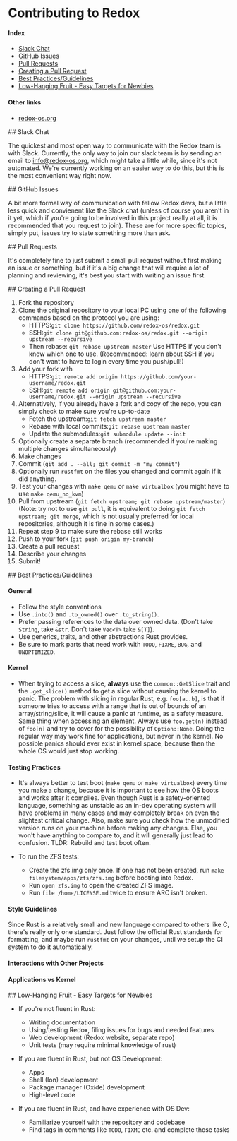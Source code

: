 # Contributing to Redox

<!-- TODO Write an introduction here -->

#### Index

- [Slack Chat](#slack)
- [GitHub Issues](#gh-issues)
- [Pull Requests](#prs)
- [Creating a Pull Request](#creating-a-pr)
- [Best Practices/Guidelines](#best-practices)
- [Low-Hanging Fruit - Easy Targets for Newbies](#easy-targets)

#### Other links

- [redox-os.org](http://redox-os.org)
<!-- TODO add more links here -->

<a name="slack" />
## Slack Chat

The quickest and most open way to communicate with the Redox team is with Slack. Currently, the only way to join our slack team is by sending an email to [info@redox-os.org](mailto:info@redox-os.org), which might take a little while, since it's not automated. We're currently working on an easier way to do this, but this is the most convenient way right now.

<a name="gh-issues" />
## GitHub Issues

A bit more formal way of communication with fellow Redox devs, but a little less quick and convienent like the Slack chat (unless of course you aren't in it yet, which if you're going to be involved in this project really at all, it is recommended that you request to join). These are for more specific topics, simply put, issues try to state something more than ask.

<a name="prs" />
## Pull Requests

It's completely fine to just submit a small pull request without first making an issue or something, but if it's a big change that will require a lot of planning and reviewing, it's best you start with writing an issue first.

<a name="creating-a-pr" />
## Creating a Pull Request

1. Fork the repository
2. Clone the original repository to your local PC using one of the following commands based on the protocol you are using:
    - HTTPS:`git clone https://github.com/redox-os/redox.git`
    - SSH:`git clone git@github.com:redox-os/redox.git --origin upstream --recursive`
    - Then rebase: `git rebase upstream master`
    Use HTTPS if you don't know which one to use. (Recommended: learn about SSH if you don't want to have to login every time you push/pull!)
3. Add your fork with
    - HTTPS:`git remote add origin https://github.com/your-username/redox.git`
    - SSH:`git remote add origin git@github.com:your-username/redox.git --origin upstream --recursive`
4. Alternatively, if you already have a fork and copy of the repo, you can simply check to make sure you're up-to-date
    - Fetch the upstream:`git fetch upstream master` 
    - Rebase with local commits:`git rebase upstream master`
    - Update the submodules:`git submodule update --init`
5. Optionally create a separate branch (recommended if you're making multiple changes simultaneously)
6. Make changes
7. Commit (`git add . --all; git commit -m "my commit"`)
8. Optionally run `rustfmt` on the files you changed and commit again if it did anything.
9. Test your changes with `make qemu` or `make virtualbox` (you might have to use `make qemu_no_kvm`)
10. Pull from upstream (`git fetch upstream; git rebase upstream/master`) (Note: try not to use `git pull`, it is equivalent to doing `git fetch upstream; git merge`, which is not usually preferred for local repositories, although it is fine in some cases.)
11. Repeat step 9 to make sure the rebase still works
12. Push to your fork (`git push origin my-branch`)
13. Create a pull request
14. Describe your changes
15. Submit!

<a name="best-practices" />
## Best Practices/Guidelines

<!-- TODO add this section to the index/TOC -->

#### General

- Follow the style conventions
- Use `.into()` and `.to_owned()` over `.to_string()`.
- Prefer passing references to the data over owned data. (Don't take `String`, take `&str`. Don't take `Vec<T>` take `&[T]`).
- Use generics, traits, and other abstractions Rust provides.
- Be sure to mark parts that need work with `TODO`, `FIXME`, `BUG`, and `UNOPTIMIZED`.

#### Kernel

- When trying to access a slice, **always** use the `common::GetSlice` trait and the `.get_slice()` method to get a slice without causing the kernel to panic. The problem with slicing in regular Rust, e.g. `foo[a..b]`, is that if someone tries to access with a range that is out of bounds of an array/string/slice, it will cause a panic at runtime, as a safety measure. Same thing when accessing an element. Always use `foo.get(n)` instead of `foo[n]` and try to cover for the possibility of `Option::None`. Doing the regular way may work fine for applications, but never in the kernel. No possible panics should ever exist in kernel space, because then the whole OS would just stop working.

#### Testing Practices

- It's always better to test boot (`make qemu` or `make virtualbox`) every time you make a change, because it is important to see how the OS boots and works after it compiles. Even though Rust is a safety-oriented language, something as unstable as an in-dev operating system will have problems in many cases and may completely break on even the slightest critical change. Also, make sure you check how the unmodified version runs on your machine before making any changes. Else, you won't have anything to compare to, and it will generally just lead to confusion. TLDR: Rebuild and test boot often.

- To run the ZFS tests:
    - Create the zfs.img only once. If one has not been created, run `make filesystem/apps/zfs/zfs.img` before booting into Redox.
    - Run `open zfs.img` to open the created ZFS image.
    - Run `file /home/LICENSE.md` twice to ensure ARC isn't broken.

#### Style Guidelines

<!-- TODO improve this section -->
Since Rust is a relatively small and new language compared to others like C, there's really only one standard. Just follow the official Rust standards for formatting, and maybe run `rustfmt` on your changes, until we setup the CI system to do it automatically.

#### Interactions with Other Projects

<!-- TODO fill out this section -->

#### Applications vs Kernel

<!-- TODO fill out this section -->

<a name="easy-targets" />
## Low-Hanging Fruit - Easy Targets for Newbies

<!-- TODO improve this section -->

- If you're not fluent in Rust:
    - Writing documentation
    - Using/testing Redox, filing issues for bugs and needed features
    - Web development (Redox website, separate repo)
    - Unit tests (may require minimal knowledge of rust)

- If you are fluent in Rust, but not OS Development:
    - Apps
    - Shell (Ion) development
    - Package manager (Oxide) development
    - High-level code

- If you are fluent in Rust, and have experience with OS Dev:
    - Familiarize yourself with the repository and codebase
    - Find tags in comments like `TODO`, `FIXME` etc. and complete those tasks
